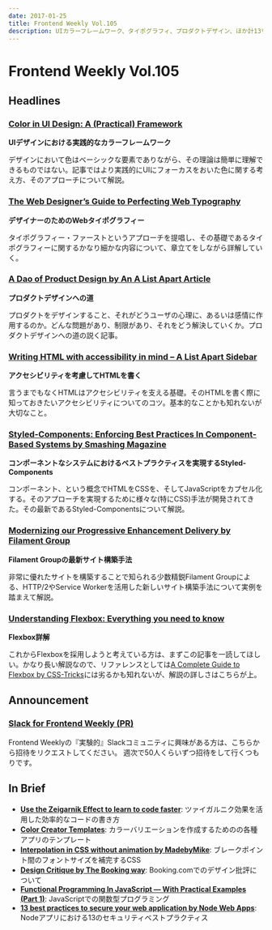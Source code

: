 ```yaml
---
date: 2017-01-25
title: Frontend Weekly Vol.105
description: UIカラーフレームワーク、タイポグラフィ、プロダクトデザイン、ほか計13リンク
---
```


# Frontend Weekly Vol.105

## Headlines

### [Color in UI Design: A (Practical) Framework](https://medium.com/@erikdkennedy/color-in-ui-design-a-practical-framework-e18cacd97f9e#.panxd0umv)

**UIデザインにおける実践的なカラーフレームワーク**

デザインにおいて色はベーシックな要素でありながら、その理論は簡単に理解できるものではない。記事ではより実践的にUIにフォーカスをおいた色に関する考え方、そのアプローチについて解説。

### [The Web Designer’s Guide to Perfecting Web Typography](http://anartfulscience.com/Typography-First.php)

**デザイナーのためのWebタイポグラフィー**

タイポグラフィー・ファーストというアプローチを提唱し、その基礎であるタイポグラフィーに関するかなり細かな内容について、章立てをしながら詳解していく。

### [A Dao of Product Design by An A List Apart Article](http://alistapart.com/article/dao-of-product-design)

**プロダクトデザインへの道**

プロダクトをデザインすること、それがどうユーザの心理に、あるいは感情に作用するのか。どんな問題があり、制限があり、それをどう解決していくか。プロダクトデザインへの道の説く記事。

### [Writing HTML with accessibility in mind – A List Apart Sidebar](https://medium.com/@matuzo/writing-html-with-accessibility-in-mind-a62026493412#.cwsqzmh68)

**アクセシビリティを考慮してHTMLを書く**

言うまでもなくHTMLはアクセシビリティを支える基礎。そのHTMLを書く際に知っておきたいアクセシビリティについてのコツ。基本的なことかも知れないが大切なこと。

### [Styled-Components: Enforcing Best Practices In Component-Based Systems by Smashing Magazine](https://www.smashingmagazine.com/2017/01/styled-components-enforcing-best-practices-component-based-systems/)

**コンポーネントなシステムにおけるベストプラクティスを実現するStyled-Components**

コンポーネント、という概念でHTMLをCSSを、そしてJavaScriptをカプセル化する。そのアプローチを実現するために様々な(特にCSS)手法が開発されてきた。その最新であるStyled-Componentsについて解説。

### [Modernizing our Progressive Enhancement Delivery by Filament Group](https://www.filamentgroup.com/lab/modernizing-delivery.html)

**Filament Groupの最新サイト構築手法**

非常に優れたサイトを構築することで知られる少数精鋭Filament Groupによる、HTTP/2やService Workerを活用した新しいサイト構築手法について実例を踏まえて解説。

### [Understanding Flexbox: Everything you need to know](https://medium.freecodecamp.com/understanding-flexbox-everything-you-need-to-know-b4013d4dc9af#.mu6335lyl)

**Flexbox詳解**

これからFlexboxを採用しようと考えている方は、まずこの記事を一読してほしい。かなり長い解説なので、リファレンスとしては[A Complete Guide to Flexbox by CSS-Tricks](https://css-tricks.com/snippets/css/a-guide-to-flexbox/)には劣るかも知れないが、解説の詳しさはこちらが上。

## Announcement

### [Slack for Frontend Weekly (PR)](https://studiomohawk.typeform.com/to/Kj8Gaj)

Frontend Weeklyの『実験的』Slackコミュニティに興味がある方は、こちらから招待をリクエストしてください。 週次で50人くらいずつ招待をして行くつもりです。

## In Brief

* [**Use the Zeigarnik Effect to learn to code faster**](https://medium.freecodecamp.com/can-the-zeigarnik-effect-help-you-learn-to-code-c64282ed0f7b#.uyrrzwn2a): ツァイガルニク効果を活用した効率的なコードの書き方
* [**Color Creator Templates**](https://bjango.com/articles/colorcreator/): カラーバリエーションを作成するためのの各種アプリのテンプレート
* [**Interpolation in CSS without animation by MadebyMike**](https://madebymike.com.au/writing/interpolation-without-animation/): ブレークポイント間のフォントサイズを補完するCSS
* [**Design Critique by The Booking way**](https://booking.design/design-critique-the-booking-way-4965b6e78e6d#.f5cmsfiff): Booking.comでのデザイン批評について
* [**Functional Programming In JavaScript — With Practical Examples (Part 1)**](https://medium.freecodecamp.com/functional-programming-in-js-with-practical-examples-part-1-87c2b0dbc276#.h7khq15z0): JavaScriptでの関数型プログラミング
* [**13 best practices to secure your web application by Node Web Apps**](http://nodewebapps.com/2017/01/03/13-security-best-practices-for-your-web-application/): Nodeアプリにおける13のセキュリティベストプラクティス

